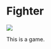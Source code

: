 Fighter
==========

![](https://raw.github.com/melito/Fighter/master/Resources/Character/Fighter/default.1.5.100.500.gif)


This is a game.